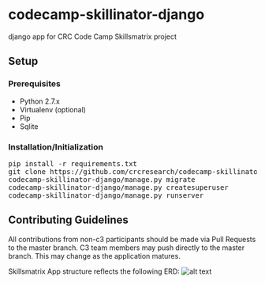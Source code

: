 # codecamp-skillinator-django
django app for CRC Code Camp Skillsmatrix project

## Setup
### Prerequisites
* Python 2.7.x
* Virtualenv (optional)
* Pip
* Sqlite

### Installation/Initialization
<pre>pip install -r requirements.txt
git clone https://github.com/crcresearch/codecamp-skillinator-django.git
codecamp-skillinator-django/manage.py migrate
codecamp-skillinator-django/manage.py createsuperuser
codecamp-skillinator-django/manage.py runserver
</pre>

## Contributing Guidelines
All contributions from non-c3 participants should be made via Pull Requests to the master branch. C3 team members may push directly to the master branch. This may change as the application matures.

Skillsmatrix App structure reflects the following ERD: 
![alt text][erd]

[erd]: https://raw.githubusercontent.com/crcresearch/codecamp-skillinator-django/master/skillsmatrix_erd.png "Skillsmatrix app database ERD"



